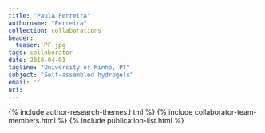 ```yaml
---
title: "Paula Ferreira"
authorname: "Ferreira"
collection: collaborations
header:
  teaser: PF.jpg
tags: collaborator
date: 2018-04-01
tagline: "University of Minho, PT"
subject: "Self-assembled hydrogels"
email: ''
uri: 
---
```

<p align= "justify">

{% include author-research-themes.html %}
{% include collaborator-team-members.html %}
{% include publication-list.html %}
